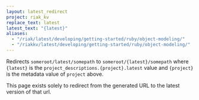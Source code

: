 ```yaml
---
layout: latest_redirect
project: riak_kv
replace_text: latest
latest_text: "{latest}"
aliases:
  - "/riak/latest/developing/getting-started/ruby/object-modeling/"
  - "/riakkv/latest/developing/getting-started/ruby/object-modeling/"
---
```


Redirects `someroot/latest/somepath` to `someroot/{latest}/somepath` 
where `{latest}` is the `project_descriptions.{project}.latest` value
and `{project}` is the metadata value of `project` above.

This page exists solely to redirect from the generated URL to the latest version of
that url.


